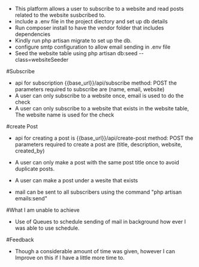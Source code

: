 - This platform allows a user to subscribe to a website and read posts related to the website susbcribed to.
- include a .env file in the project diectory and set up db details
- Run composer install to have the vendor folder that includes dependencies
- Kindly run php artisan migrate to set up the db.
- configure smtp configuration to allow email sending in .env file
- Seed the website table using php artisan db:seed --class=websiteSeeder

#Subscribe
- api for subscription {{base_url}}/api/subscribe
    method: POST
    the parameters required to subscribe are (name, email, website)
- A user can only subscribe to a website once, email is used to do the check
- A user can only subscribe to a website that exists in the website table, The website name is used for the check


#create Post
- api for creating a post is {{base_url}}/api/create-post
    method: POST
    the parameters required to create a post are (title, description, website, created_by)
- A user can only make a post with the same post title once to avoid duplicate posts.
- A user can make a post under a wesite that exists

- mail can be sent to all subscribers using the command "php artisan emails:send"

#What I am unable to achieve
- Use of Queues to schedule sending of mail in background how ever I was able to use schedule.

#Feedback
- Though a considerable amount of time was given, however I can Improve on this if I have a little more time to.
